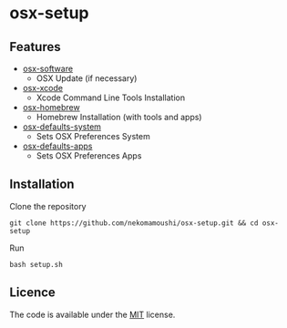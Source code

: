 # osx-setup

## Features

* [osx-software](scripts/osx-software.sh)
    * OSX Update (if necessary)
* [osx-xcode](scripts/osx-xcode.sh)
    * Xcode Command Line Tools Installation
* [osx-homebrew](scripts/osx-homebrew.sh)
    * Homebrew Installation (with tools and apps)
* [osx-defaults-system](scripts/osx-defaults-system)
    * Sets OSX Preferences System
* [osx-defaults-apps](scripts/osx-defaults-apps)
    * Sets OSX Preferences Apps

## Installation

Clone the repository

```
git clone https://github.com/nekomamoushi/osx-setup.git && cd osx-setup
```

Run

```
bash setup.sh
```

## Licence

The code is available under the [MIT](LICENSE) license.

